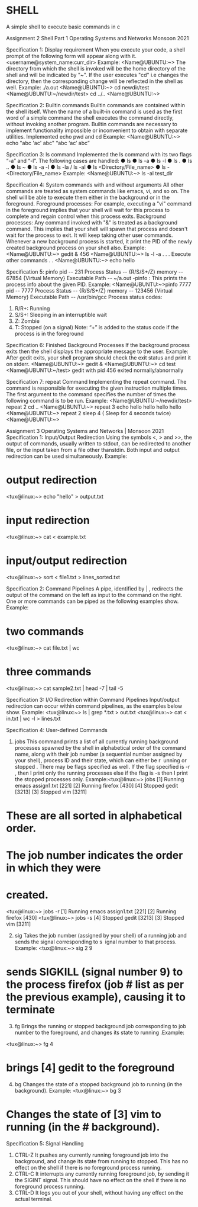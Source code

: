 # SHELL
A simple shell to execute basic commands in c

Assignment 2
Shell Part 1
Operating Systems and Networks
Monsoon 2021

Specification 1: Display requirement
When you execute your code, a shell prompt of the following form will appear along with
it.
<username@system_name:curr_dir>
Example:
<Name@UBUNTU:~>
The directory from which the shell is invoked will be the home directory of the shell and
will be indicated by "~". If the user executes "cd" i.e changes the directory, then the
corresponding change will be reflected in the shell as well.
Example:
./a.out
<Name@UBUNTU:~> cd newdir/test
<Name@UBUNTU:~/newdir/test> cd ../..
<Name@UBUNTU:~>

Specification 2: Builtin commands
Builtin commands are contained within the shell itself.
When the name of a built-in command is used as the first word of a simple command the
shell executes the command directly, without invoking another program. Builtin 
commands are necessary to implement functionality impossible or inconvenient to obtain
with separate utilities.
Implemented echo pwd and cd
Example:
<Name@UBUNTU:~> echo "abc 'ac' abc"
“abc ‘ac’ abc”

Specification 3: ls command
Implemented the ls command with its two flags “-a” and “-l”. The following cases are 
handled:
● ls
● ls -a
● ls -l
● ls .
● ls ..
● ls ~
● ls -a -l
● ls -la / ls -al
● ls <Directory/File_name>
● ls -<flags> <Directory/File_name>
Example:
<Name@UBUNTU:~> ls -al test_dir

Specification 4: System commands with and without arguments
All other commands are treated as system commands like emacs, vi, and so on. The shell
will be able to execute them either in the background or in the foreground.
Foreground processes: For example, executing a "vi" command in the foreground implies
that your shell will wait for this process to complete and regain control when this process
exits.
Background processes: Any command invoked with "&" is treated as a background
command. This implies that your shell will spawn that process and doesn't wait for the
process to exit. It will keep taking other user commands. Whenever a new background
process is started, it print the PID of the newly created background process on your shell
also.
Example:
<Name@UBUNTU:~> gedit &
456
<Name@UBUNTU:~> ls -l -a
.
.
. Execute other commands
.
.
<Name@UBUNTU:~> echo hello

Specification 5: pinfo
pid -- 231
Process Status -- {R/S/S+/Z}
memory -- 67854 {Virtual Memory}
Executable Path -- ~/a.out
-pinfo <pid>: This prints the process info about the given PID.
Example:
<Name@UBUNTU:~>pinfo 7777
pid -- 7777
Process Status -- {R/S/S+/Z}
memory -- 123456 {Virtual Memory}
Executable Path -- /usr/bin/gcc
Process status codes:
1. R/R+: Running
2. S/S+: Sleeping in an interruptible wait
3. Z: Zombie
4. T: Stopped (on a signal)
Note: “+” is added to the status code if the process is in the foreground

Specification 6: Finished Background Processes
If the background process exits then the shell displays the appropriate message to the
user.
Example:
After gedit exits, your shell program should check the exit status and print it on stderr.
<Name@UBUNTU:~> gedit &
<Name@UBUNTU:~> cd test
<Name@UBUNTU:~/test>
gedit with pid 456 exited normally/abnormally

Specification 7: repeat Command
Implementing the repeat command. The command is responsible for executing the given
instruction multiple times. The first argument to the command specifies the number of
times the following command is to be run.
Example:
<Name@UBUNTU:~/newdir/test> repeat 2 cd ..
<Name@UBUNTU:~> repeat 3 echo hello
hello
hello
hello
<Name@UBUNTU:~> repeat 2 sleep 4 ( Sleep for 4 seconds twice)
<Name@UBUNTU:~>
  

Assignment 3
Operating Systems and Networks | Monsoon 2021
Specification 1: Input/Output Redirection
Using the symbols <, > and >>, the output of commands, usually written to stdout, ​can be redirected to another file, or the input taken from a file other than ​stdin​. Both input and output redirection can be used simultaneously.
Example:
# output redirection
<tux@linux:~> echo "hello" > output.txt
# input redirection
<tux@linux:~> cat < example.txt
# input/output redirection
<tux@linux:~> sort < file1.txt > lines_sorted.txt

Specification 2: Command Pipelines
A pipe, identified by | , redirects the output of the command on the left as input to the command on the right. One or more commands can be piped as the following
examples show.
Example:
# two commands
<tux@linux:~> cat file.txt | wc
# three commands
<tux@linux:~> cat sample2.txt | head -7 | tail -5

Specification 3: I/O Redirection within Command Pipelines
Input/output redirection can occur within command pipelines, as the examples below show.
Example:
<tux@linux:~> ls | grep *.txt > out.txt
<tux@linux:~> cat < in.txt | wc -l > lines.txt

Specification 4: User-defined Commands

1. jobs This command prints a list of all currently running background processes spawned by the shell in alphabetical order of the command name, along with
their job number (a sequential number assigned by your shell), process ID and their state, which can either be r ​ unning​ or ​stopped​ . There may be flags specified as well. If the flag specified is -r , then I print only the running processes else if the flag is -s then I print the stopped processes only.
Example:<tux@linux:~> jobs
[1] Running emacs assign1.txt [221]
[2] Running firefox [430]
[4] Stopped gedit [3213]
[3] Stopped vim [3211]
# These are all sorted in alphabetical order.
# The job number indicates the order in which they were
# created.
<tux@linux:~> jobs -r
[1] Running emacs assign1.txt [221]
[2] Running firefox [430]
<tux@linux:~> jobs -s
[4] Stopped gedit [3213]
[3] Stopped vim [3211]

2. sig Takes the job number (assigned by your shell) of a running job and sends the signal corresponding to s ​ ignal number​ to that process.
Example:
<tux@linux:~> sig 2 9
# sends SIGKILL (signal number 9) to the process firefox (job # list as per the previous example), causing it to terminate
3. fg Brings the running or stopped background job corresponding to ​job number​ to the foreground, and changes its state to ​running .​
Example:

<tux@linux:~> fg 4
# brings [4] gedit to the foreground
4. bg Changes the state of a stopped background job to running (in the background).
Example:
<tux@linux:~> bg 3
# Changes the state of [3] vim to running (in the # background).

Specification 5: Signal Handling
1. CTRL-Z It pushes any currently running foreground job into the background, and change its state from running to stopped. This has no effect on the
shell if there is no foreground process running.
2. CTRL-C It interrupts any currently running foreground job, by sending it the ​SIGINT​ signal. This should have no effect on the shell if there is no foreground
process running.
3. CTRL-D It logs you out of your shell, without having any effect on the actual terminal.
